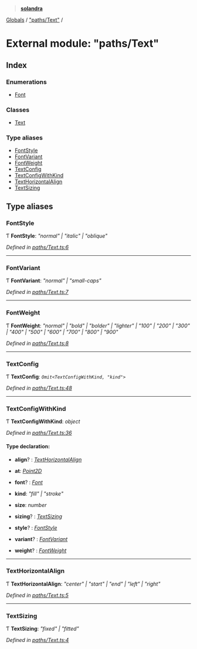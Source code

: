 > **[solandra](../README.md)**

[Globals](../README.md) / ["paths/Text"](_paths_text_.md) /

# External module: "paths/Text"

## Index

### Enumerations

* [Font](../enums/_paths_text_.font.md)

### Classes

* [Text](../classes/_paths_text_.text.md)

### Type aliases

* [FontStyle](_paths_text_.md#fontstyle)
* [FontVariant](_paths_text_.md#fontvariant)
* [FontWeight](_paths_text_.md#fontweight)
* [TextConfig](_paths_text_.md#textconfig)
* [TextConfigWithKind](_paths_text_.md#textconfigwithkind)
* [TextHorizontalAlign](_paths_text_.md#texthorizontalalign)
* [TextSizing](_paths_text_.md#textsizing)

## Type aliases

###  FontStyle

Ƭ **FontStyle**: *"normal" | "italic" | "oblique"*

*Defined in [paths/Text.ts:6](https://github.com/jamesporter/solandra/blob/544e3ee/src/lib/paths/Text.ts#L6)*

___

###  FontVariant

Ƭ **FontVariant**: *"normal" | "small-caps"*

*Defined in [paths/Text.ts:7](https://github.com/jamesporter/solandra/blob/544e3ee/src/lib/paths/Text.ts#L7)*

___

###  FontWeight

Ƭ **FontWeight**: *"normal" | "bold" | "bolder" | "lighter" | "100" | "200" | "300" | "400" | "500" | "600" | "700" | "800" | "900"*

*Defined in [paths/Text.ts:8](https://github.com/jamesporter/solandra/blob/544e3ee/src/lib/paths/Text.ts#L8)*

___

###  TextConfig

Ƭ **TextConfig**: *`Omit<TextConfigWithKind, "kind">`*

*Defined in [paths/Text.ts:48](https://github.com/jamesporter/solandra/blob/544e3ee/src/lib/paths/Text.ts#L48)*

___

###  TextConfigWithKind

Ƭ **TextConfigWithKind**: *object*

*Defined in [paths/Text.ts:36](https://github.com/jamesporter/solandra/blob/544e3ee/src/lib/paths/Text.ts#L36)*

#### Type declaration:

* **align**? : *[TextHorizontalAlign](_paths_text_.md#texthorizontalalign)*

* **at**: *[Point2D](_types_sol_.md#point2d)*

* **font**? : *[Font](../enums/_paths_text_.font.md)*

* **kind**: *"fill" | "stroke"*

* **size**: *number*

* **sizing**? : *[TextSizing](_paths_text_.md#textsizing)*

* **style**? : *[FontStyle](_paths_text_.md#fontstyle)*

* **variant**? : *[FontVariant](_paths_text_.md#fontvariant)*

* **weight**? : *[FontWeight](_paths_text_.md#fontweight)*

___

###  TextHorizontalAlign

Ƭ **TextHorizontalAlign**: *"center" | "start" | "end" | "left" | "right"*

*Defined in [paths/Text.ts:5](https://github.com/jamesporter/solandra/blob/544e3ee/src/lib/paths/Text.ts#L5)*

___

###  TextSizing

Ƭ **TextSizing**: *"fixed" | "fitted"*

*Defined in [paths/Text.ts:4](https://github.com/jamesporter/solandra/blob/544e3ee/src/lib/paths/Text.ts#L4)*